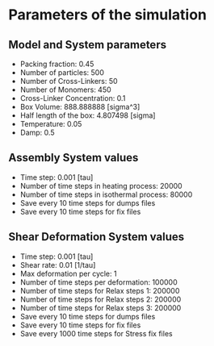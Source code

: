 # Parameters of the simulation


## Model and System parameters

- Packing fraction: 0.45
- Number of particles: 500
- Number of Cross-Linkers: 50
- Number of Monomers: 450
- Cross-Linker Concentration: 0.1
- Box Volume: 888.888888 [sigma^3]
- Half length of the box: 4.807498 [sigma]
- Temperature: 0.05
- Damp: 0.5

 ## Assembly System values 

- Time step: 0.001 [tau]
- Number of time steps in heating process: 20000
- Number of time steps in isothermal process: 80000
- Save every 10 time steps for dumps files
- Save every 10 time steps for fix files

 ## Shear Deformation System values 

- Time step: 0.001 [tau]
- Shear rate: 0.01 [1/tau]
- Max deformation per cycle: 1
- Number of time steps per deformation: 100000
- Number of time steps for Relax steps 1: 200000
- Number of time steps for Relax steps 2: 200000
- Number of time steps for Relax steps 3: 200000
- Save every 10 time steps for dumps files
- Save every 10 time steps for fix files
- Save every 1000 time steps for Stress fix files
